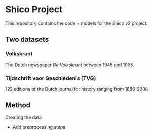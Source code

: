 # Shico Project

This repository contains the code + models for the Shico v2 project. 

## Two datasets

### Volkskrant

The Dutch newspaper _De Volkskrant_ between 1945 and 1995. 

### Tijdschrift voor Geschiedenis (TVG)

122 editions of the Dutch journal for history ranging from 1886-2008

## Method

Creating the data
* Add preprocessing steps

